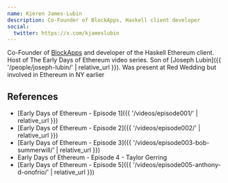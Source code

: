```yaml
---
name: Kieren James-Lubin
description: Co-Founder of BlockApps, Haskell client developer
social:
  twitter: https://x.com/kjameslubin
---
```

Co-Founder of [BlockApps](https://blockapps.net) and developer of the Haskell Ethereum client. Host of The Early Days of Ethereum video series.  Son of [Joseph Lubin]({{ '/people/joseph-lubin/' | relative_url }}).  Was present at Red Wedding but involved in Ethereum in NY earlier


## References

- [Early Days of Ethereum - Episode 1]({{ '/videos/episode001/' | relative_url }})
- [Early Days of Ethereum - Episode 2]({{ '/videos/episode002/' | relative_url }})
- [Early Days of Ethereum - Episode 3]({{ '/videos/episode003-bob-summerwill/' | relative_url }})
- Early Days of Ethereum - Episode 4 - Taylor Gerring
- [Early Days of Ethereum - Episode 5]({{ '/videos/episode005-anthony-d-onofrio/' | relative_url }})
